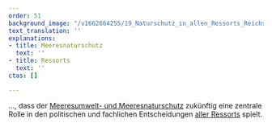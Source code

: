 ```yaml
---
order: 51
background_image: "/v1662664255/19_Naturschutz_in_allen_Ressorts_Reichstag_christian-lue-unsplash_d9lfte_i5wjmc.jpg"
text_translation: ''
explanations:
- title: Meeresnaturschutz
  text: ''
- title: Ressorts
  text: ''
ctas: []

---
```

…, dass der [Meeresumwelt- und Meeresnaturschutz](# "Meeresnaturschutz") zukünftig eine zentrale Rolle in den politischen und fachlichen Entscheidungen [aller Ressorts](# "Ressorts") spielt.